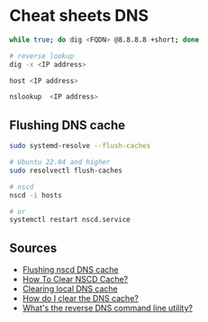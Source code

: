 # Cheat sheets DNS

```bash
while true; do dig <FQDN> @8.8.8.8 +short; done

# reverse lookup
dig -x <IP address>

host <IP address>

nslookup  <IP address>
```

## Flushing DNS cache

```bash
sudo systemd-resolve --flush-caches

# Ubuntu 22.04 and higher
sudo resolvectl flush-caches

# nscd
nscd -i hosts

# or
systemctl restart nscd.service
```

## Sources

- [Flushing nscd DNS cache](https://coderwall.com/p/4b679a/flushing-nscd-dns-cache)
- [How To Clear NSCD Cache?](https://support.cpanel.net/hc/en-us/articles/1500003144942-How-To-Clear-NSCD-Cache-)
- [Clearing local DNS cache](https://www.icdsoft.com/en/kb/view/1899_clearing_local_dns_cache#nscd)
- [How do I clear the DNS cache?](https://askubuntu.com/questions/2219/how-do-i-clear-the-dns-cache)
- [What's the reverse DNS command line utility?](https://serverfault.com/questions/7056/whats-the-reverse-dns-command-line-utility)
